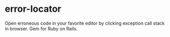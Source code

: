error-locator
=============

Open erroneous code in your favorite editor by clicking exception call stack in browser. Gem for Ruby on Rails.